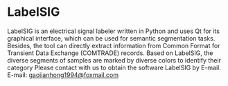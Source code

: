 # LabelSIG
LabelSIG is an electrical signal labeler written in Python and uses Qt for its graphical interface, which can be used for semantic segmentation tasks. Besides, the tool can directly extract information from Common Format for Transient Data Exchange (COMTRADE) records. Based on LabelSIG, the diverse segments of samples are marked by diverse colors to identify their category
Please contact with us to obtain the software LabelSIG by E-mail.
E-mail: gaojianhong1994@foxmail.com 
